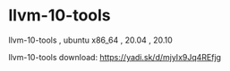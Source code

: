 # llvm-10-tools
llvm-10-tools , ubuntu x86_64 , 20.04 , 20.10

llvm-10-tools download: https://yadi.sk/d/mjyIx9Jq4REfjg
